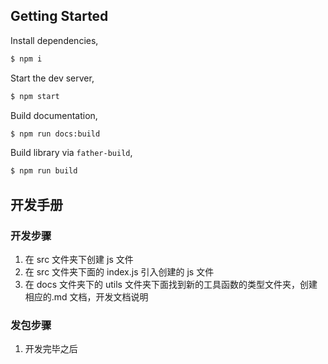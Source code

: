 ## Getting Started

Install dependencies,

```bash
$ npm i
```

Start the dev server,

```bash
$ npm start
```

Build documentation,

```bash
$ npm run docs:build
```

Build library via `father-build`,

```bash
$ npm run build
```

## 开发手册

### 开发步骤

1. 在 src 文件夹下创建 js 文件
2. 在 src 文件夹下面的 index.js 引入创建的 js 文件
3. 在 docs 文件夹下的 utils 文件夹下面找到新的工具函数的类型文件夹，创建相应的.md 文档，开发文档说明

### 发包步骤

1. 开发完毕之后

